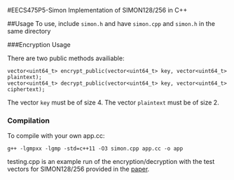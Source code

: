 #EECS475P5-Simon
Implementation of SIMON128/256 in C++

##Usage
To use, include `simon.h` and have `simon.cpp` and `simon.h` in the same directory

###Encryption Usage

There are two public methods availiable:

	vector<uint64_t> encrypt_public(vector<uint64_t> key, vector<uint64_t> plaintext);
	vector<uint64_t> decrypt_public(vector<uint64_t> key, vector<uint64_t> ciphertext);

The vector `key` must be of size 4.
The vector `plaintext` must be of size 2.

### Compilation 

To compile with your own app.cc:

	g++ -lgmpxx -lgmp -std=c++11 -O3 simon.cpp app.cc -o app

testing.cpp is an example run of the encryption/decryption with the test vectors for SIMON128/256 provided in the [paper](https://eprint.iacr.org/2013/404.pdf).
	

